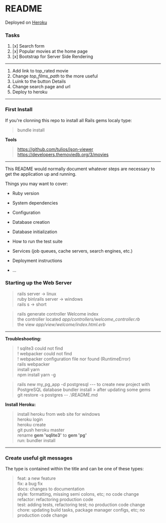 # README

Deployed on [Heroku](https://cryptic-tundra-13686.herokuapp.com/)

### Tasks

1. [x] Search form 
2. [x] Popular movies at the home page 
3. [x] Bootstrap for Server Side Rendering 

---

1. Add link to top_rated movie 
2. Change *top_films_path* to the more useful 
3. Luink to the button Details
4. Change search page and url 
5. Deploy to heroku 

---

### First Install 

If you're clonning this repo to install all Rails gems localy type: 

> bundle install

**Tools**

> https://github.com/tulios/json-viewer  
> https://developers.themoviedb.org/3/movies  

--- 

This README would normally document whatever steps are necessary to get the
application up and running.

Things you may want to cover:

* Ruby version

* System dependencies

* Configuration

* Database creation

* Database initialization

* How to run the test suite

* Services (job queues, cache servers, search engines, etc.)

* Deployment instructions

* ...

### Starting up the Web Server

> rails server 			-> linux  
> ruby bin\rails server -> windows  
> rails s 				-> short  

> rails generate controller Welcome index  
> the controller located *app/controllers/welcome_controller.rb*  
> the view *app/view/welcome/index.html.erb*  

---

**Troubleshooting:**

> ! sqlite3 could not find  
> ! webpacker could not find  
> ! webpacker configuration file nor found (RuntimeError)  
> rails webpacker  
> install yarn  
> npm install yarn -g  

>  rails new my_pg_app -d postgresql --- to create new project with PostgreSQL database
> bundler install > after updating some gems  
> git restore -s  postgres -- .\README.md  

**Install Heroku:**
> install heroku from web site for windows  
> heroku login  
> heroku create  
> git push heroku master  
> rename **gem 'sqlite3'** to **gem 'pg'**  
> run: bundler install  


---

### Create useful git messages

The type is contained within the title and can be one of these types:

> feat: a new feature  
> fix: a bug fix  
> docs: changes to documentation  
> style: formatting, missing semi colons, etc; no code change  
> refactor: refactoring production code  
> test: adding tests, refactoring test; no production code change  
> chore: updating build tasks, package manager configs, etc; no production code change  